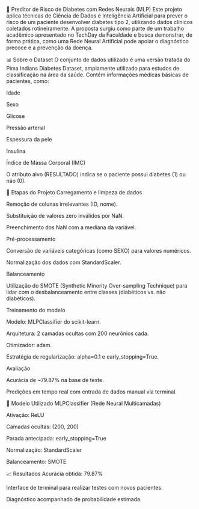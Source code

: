 🧠 Preditor de Risco de Diabetes com Redes Neurais (MLP)
Este projeto aplica técnicas de Ciência de Dados e Inteligência Artificial para prever o risco de um paciente desenvolver diabetes tipo 2, utilizando dados clínicos coletados rotineiramente. A proposta surgiu como parte de um trabalho acadêmico apresentado no TechDay da Faculdade e busca demonstrar, de forma prática, como uma Rede Neural Artificial pode apoiar o diagnóstico precoce e a prevenção da doença.

📊 Sobre o Dataset
O conjunto de dados utilizado é uma versão tratada do Pima Indians Diabetes Dataset, amplamente utilizado para estudos de classificação na área da saúde. Contém informações médicas básicas de pacientes, como:

Idade

Sexo

Glicose

Pressão arterial

Espessura da pele

Insulina

Índice de Massa Corporal (IMC)

O atributo alvo (RESULTADO) indica se o paciente possui diabetes (1) ou não (0).

🔎 Etapas do Projeto
Carregamento e limpeza de dados

Remoção de colunas irrelevantes (ID, nome).

Substituição de valores zero inválidos por NaN.

Preenchimento dos NaN com a mediana da variável.

Pré-processamento

Conversão de variáveis categóricas (como SEXO) para valores numéricos.

Normalização dos dados com StandardScaler.

Balanceamento

Utilização do SMOTE (Synthetic Minority Over-sampling Technique) para lidar com o desbalanceamento entre classes (diabéticos vs. não diabéticos).

Treinamento do modelo

Modelo: MLPClassifier do scikit-learn.

Arquitetura: 2 camadas ocultas com 200 neurônios cada.

Otimizador: adam.

Estratégia de regularização: alpha=0.1 e early_stopping=True.

Avaliação

Acurácia de ~79.87% na base de teste.

Predições em tempo real com entrada de dados manual via terminal.

🧪 Modelo Utilizado
MLPClassifier (Rede Neural Multicamadas)

Ativação: ReLU

Camadas ocultas: (200, 200)

Parada antecipada: early_stopping=True

Normalização: StandardScaler

Balanceamento: SMOTE

📈 Resultados
Acurácia obtida: 79.87%

Interface de terminal para realizar testes com novos pacientes.

Diagnóstico acompanhado de probabilidade estimada.
